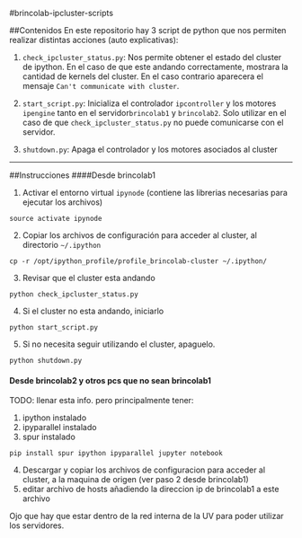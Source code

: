#brincolab-ipcluster-scripts

##Contenidos
En este repositorio hay 3 script de python que nos permiten realizar distintas acciones (auto explicativas):

1. `check_ipcluster_status.py`: Nos permite obtener el estado del cluster de ipython. En el caso de que este andando correctamente, mostrara la cantidad de kernels del cluster. En el caso contrario aparecera el mensaje `Can't communicate with cluster`.

2. `start_script.py`: Inicializa el controlador `ipcontroller` y los motores `ipengine` tanto en el servidor`brincolab1` y `brincolab2`. Solo utilizar en el caso de que `check_ipcluster_status.py` no puede comunicarse con el servidor.

3. `shutdown.py`: Apaga el controlador y los motores asociados al cluster

-------
##Instrucciones
####Desde brincolab1

1. Activar el entorno virtual `ipynode` (contiene las librerias necesarias para ejecutar los archivos)
```
source activate ipynode
```

2. Copiar los archivos de configuración para acceder al cluster, al directorio `~/.ipython`
```
cp -r /opt/ipython_profile/profile_brincolab-cluster ~/.ipython/
```

3. Revisar que el cluster esta andando
```
python check_ipcluster_status.py
```

4. Si el cluster no esta andando, iniciarlo
```
python start_script.py
```

5. Si no necesita seguir utilizando el cluster, apaguelo.
```
python shutdown.py
```

#### Desde brincolab2 y otros pcs que no sean brincolab1

TODO: llenar esta info. pero principalmente tener:
1. ipython instalado
2. ipyparallel instalado
3. spur instalado
```
pip install spur ipython ipyparallel jupyter notebook
```
4. Descargar y copiar los archivos de configuracion para acceder al cluster, a la maquina de origen (ver paso 2 desde brincolab1)
5. editar archivo de hosts añadiendo la direccion ip de brincolab1 a este archivo

Ojo que hay que estar dentro de la red interna de la UV para poder utilizar los servidores.

